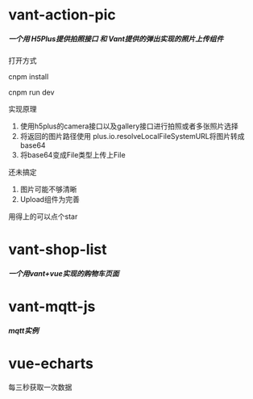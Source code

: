 # vant-action-pic
<h5>
一个用 H5Plus提供拍照接口 和 Vant提供的弹出实现的照片上传组件</h5>

打开方式

cnpm install

cnpm run dev

实现原理

1. 使用h5plus的camera接口以及gallery接口进行拍照或者多张照片选择
2. 将返回的图片路径使用 plus.io.resolveLocalFileSystemURL将图片转成base64
3. 将base64变成File类型上传上File

还未搞定

1. 图片可能不够清晰
2. Upload组件为完善

用得上的可以点个star 


# vant-shop-list

<h5>
一个用vant+vue实现的购物车页面</h5>


# vant-mqtt-js

<h5>
mqtt实例</h5>

# vue-echarts

每三秒获取一次数据
